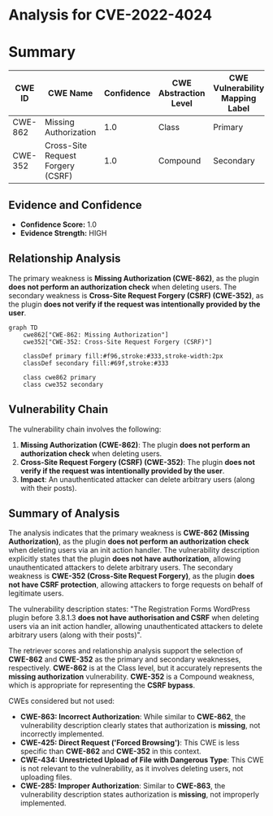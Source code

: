 # Analysis for CVE-2022-4024

# Summary
| CWE ID | CWE Name | Confidence | CWE Abstraction Level | CWE Vulnerability Mapping Label | CWE-Vulnerability Mapping Notes |
|---|---|---|---|---|---|
| CWE-862 | Missing Authorization | 1.0 | Class | Primary | Allowed-with-Review |
| CWE-352 | Cross-Site Request Forgery (CSRF) | 1.0 | Compound | Secondary | Allowed |

## Evidence and Confidence

*   **Confidence Score:** 1.0
*   **Evidence Strength:** HIGH

## Relationship Analysis
The primary weakness is **Missing Authorization (CWE-862)**, as the plugin **does not perform an authorization check** when deleting users. The secondary weakness is **Cross-Site Request Forgery (CSRF) (CWE-352)**, as the plugin **does not verify if the request was intentionally provided by the user**.

```mermaid
graph TD
    cwe862["CWE-862: Missing Authorization"]
    cwe352["CWE-352: Cross-Site Request Forgery (CSRF)"]

    classDef primary fill:#f96,stroke:#333,stroke-width:2px
    classDef secondary fill:#69f,stroke:#333
    
    class cwe862 primary
    class cwe352 secondary
```

## Vulnerability Chain
The vulnerability chain involves the following:
1.  **Missing Authorization (CWE-862)**: The plugin **does not perform an authorization check** when deleting users.
2.  **Cross-Site Request Forgery (CSRF) (CWE-352)**: The plugin **does not verify if the request was intentionally provided by the user**.
3.  **Impact**: An unauthenticated attacker can delete arbitrary users (along with their posts).

## Summary of Analysis
The analysis indicates that the primary weakness is **CWE-862 (Missing Authorization)**, as the plugin **does not perform an authorization check** when deleting users via an init action handler. The vulnerability description explicitly states that the plugin **does not have authorization**, allowing unauthenticated attackers to delete arbitrary users. The secondary weakness is **CWE-352 (Cross-Site Request Forgery)**, as the plugin **does not have CSRF protection**, allowing attackers to forge requests on behalf of legitimate users.

The vulnerability description states: "The Registration Forms WordPress plugin before 3.8.1.3 **does not have authorisation and CSRF** when deleting users via an init action handler, allowing unauthenticated attackers to delete arbitrary users (along with their posts)".

The retriever scores and relationship analysis support the selection of **CWE-862** and **CWE-352** as the primary and secondary weaknesses, respectively. **CWE-862** is at the Class level, but it accurately represents the **missing authorization** vulnerability. **CWE-352** is a Compound weakness, which is appropriate for representing the **CSRF bypass**.

CWEs considered but not used:

*   **CWE-863: Incorrect Authorization**: While similar to **CWE-862**, the vulnerability description clearly states that authorization is **missing**, not incorrectly implemented.
*   **CWE-425: Direct Request ('Forced Browsing')**: This CWE is less specific than **CWE-862** and **CWE-352** in this context.
*   **CWE-434: Unrestricted Upload of File with Dangerous Type**: This CWE is not relevant to the vulnerability, as it involves deleting users, not uploading files.
*   **CWE-285: Improper Authorization**: Similar to **CWE-863**, the vulnerability description states authorization is **missing**, not improperly implemented.